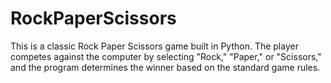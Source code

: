 # RockPaperScissors
This is a classic Rock Paper Scissors game built in Python. The player competes against the computer by selecting "Rock," "Paper," or "Scissors," and the program determines the winner based on the standard game rules.
